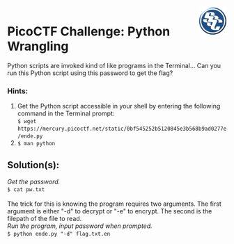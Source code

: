 <img align="right" src="https://github.com/0m3g4b1u3/pico-ctf/blob/30c417590719596865c6d2bda53fe3bbef4f12c6/sscLogo200.png" width=64>

# PicoCTF Challenge: Python Wrangling
Python scripts are invoked kind of like programs in the Terminal... Can you run this Python script using this password to get the flag?

### Hints:
1.  Get the Python script accessible in your shell by entering the following command in the Terminal prompt:<br>`$ wget https://mercury.picoctf.net/static/0bf545252b5120845e3b568b9ad0277e/ende.py`
2. `$ man python`

## Solution(s):
_Get the password._<br>
`$ cat pw.txt`<br><br>
The trick for this is knowing the program requires two arguments. The first argument is either "-d" to decrypt or "-e" to encrypt. The second is the filepath of the file to read.<br>
_Run the program, input password when prompted._<br>
`$ python ende.py "-d" flag.txt.en`<br>

